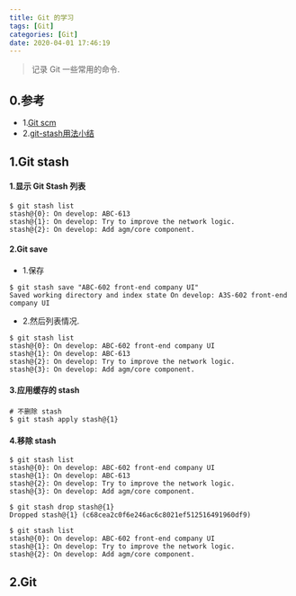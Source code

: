 ```yaml
---
title: Git 的学习
tags: [Git]
categories: [Git]
date: 2020-04-01 17:46:19
---
```


> 记录 Git 一些常用的命令.

<!-- more -->

## 0.参考
* 1.[Git scm](https://git-scm.com/)
* 2.[git-stash用法小结](https://www.cnblogs.com/tocy/p/git-stash-reference.html)



## 1.Git stash

#### 1.显示 Git Stash 列表

```
$ git stash list
stash@{0}: On develop: ABC-613
stash@{1}: On develop: Try to improve the network logic.
stash@{2}: On develop: Add agm/core component.

```

#### 2.Git save

* 1.保存

```
$ git stash save "ABC-602 front-end company UI"
Saved working directory and index state On develop: A3S-602 front-end company UI

```

* 2.然后列表情况.

```
$ git stash list
stash@{0}: On develop: ABC-602 front-end company UI
stash@{1}: On develop: ABC-613
stash@{2}: On develop: Try to improve the network logic.
stash@{3}: On develop: Add agm/core component.

```

#### 3.应用缓存的 stash 

```
# 不删除 stash
$ git stash apply stash@{1}

```

#### 4.移除 stash

```
$ git stash list
stash@{0}: On develop: ABC-602 front-end company UI
stash@{1}: On develop: ABC-613
stash@{2}: On develop: Try to improve the network logic.
stash@{3}: On develop: Add agm/core component.

$ git stash drop stash@{1}
Dropped stash@{1} (c68cea2c0f6e246ac6c8021ef512516491960df9)

$ git stash list
stash@{0}: On develop: ABC-602 front-end company UI
stash@{1}: On develop: Try to improve the network logic.
stash@{2}: On develop: Add agm/core component.

```

## 2.Git 


